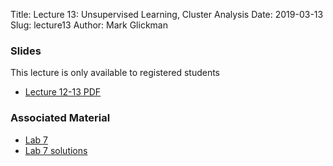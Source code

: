 Title: Lecture 13: Unsupervised Learning, Cluster Analysis 
Date: 2019-03-13
Slug: lecture13
Author: Mark Glickman




### Slides
This lecture is only available to registered students

- [Lecture 12-13 PDF](https://canvas.harvard.edu/courses/48088/files/7571919?module_item_id=496875)

### Associated Material 

- [Lab 7]({filename}../../labs/lab7/)
- [Lab 7 solutions]({filename}../../labs/lab7/)
